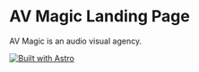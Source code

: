 # AV Magic Landing Page

AV Magic is an audio visual agency. 

[![Built with Astro](https://astro.badg.es/v1/built-with-astro.svg)](https://astro.build)